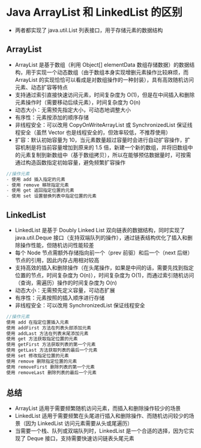 # Java ArrayList 和 LinkedList 的区别
- 两者都实现了 java.util.List 列表接口，用于存储元素的数据结构

## ArrayList
- ArrayList 是基于数组（利用 Object[] elementData 数组存储数据）的数据结构，用于实现一个动态数组（由于数组本身实现增删元素操作比较麻烦，而 ArrayList 的实现恰恰可以看成是对数组操作的一种封装），具有高效随机访问元素、动态扩容等特点
- 支持通过索引直接快速访问元素，时间复杂度为 O(1)，但是在中间插入和删除元素操作时（需要移动后续元素），时间复杂度为 O(n)
- 动态大小：无需预先指定大小，可动态地调整大小
- 有序性：元素按添加的顺序存储
- 非线程安全：可以改用 CopyOnWriteArrayList 或 SynchronizedList 保证线程安全（虽然 Vector 也是线程安全的，但效率较低，不推荐使用）
- 扩容：默认初始容量为 10，当元素数量超过容量时会进行自动扩容操作，扩容机制是将当前容量增加到原来的 1.5 倍，新建一个新的数组，并将旧数组中的元素复制到新数组中（基于数组拷贝），所以在能够预估数据量时，可按需通过构造函数指定初始容量，避免频繁扩容操作

```java
//操作元素
- 使用 add 插入指定的元素
- 使用 remove 移除指定元素
- 使用 get 返回指定位置的元素
- 使用 set 设置替换列表中指定位置的元素
```

## LinkedList
- LinkedList 是基于 Doubly Linked List 双向链表的数据结构，同时实现了 java.util.Deque 接口（支持双端队列的操作），通过链表结构优化了插入和删除操作性能，但随机访问性能较差
- 每个 Node 节点需额外存储指向前一个（prev 前驱）和后一个（next 后继）节点的引用，因此内存占用相对较高
- 支持高效的插入和删除操作（在头尾操作，如果是中间的话，需要先找到指定位置的节点，时间复杂度为 O(n)），时间复杂度为 O(1)，而通过索引随机访问（查询，需遍历）操作的时间复杂度为 O(n)
- 动态大小：无需预先定义容量，可动态扩展
- 有序性：元素按照的插入顺序进行存储
- 非线程安全：可以改用 SynchronizedList 保证线程安全

```java
//操作元素
使用 add 在指定位置插入元素
使用 addFirst 方法在列表头部添加元素
使用 addLast 方法在列表末尾添加元素  
使用 get 方法获取指定位置的元素
使用 getFirst 方法获取列表的第一个元素
使用 getLast 方法获取列表的最后一个元素
使用 set 修改指定位置的元素
使用 remove 删除指定位置的元素
使用 removeFirst 删除列表的第一个元素
使用 removeLast 删除列表的最后一个元素
```

## 总结
- ArrayList 适用于需要频繁随机访问元素，而插入和删除操作较少的场景
- LinkedList 适用于需要频繁在头尾进行插入和删除操作、而随机访问较少的场景（因为 LinkedList 访问元素需要从头或尾遍历）
- 当需要一个栈、队列或双端队列时，LinkedList 是一个合适的选择，因为它实现了 Deque 接口，支持需要快速访问链表头尾元素
